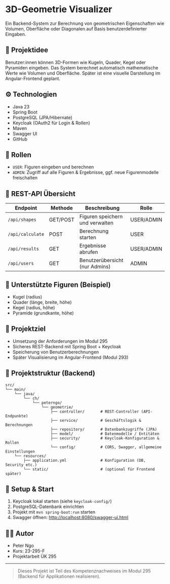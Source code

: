 # 3D-Geometrie Visualizer

Ein Backend-System zur Berechnung von geometrischen Eigenschaften wie Volumen, Oberfläche oder Diagonalen auf Basis benutzerdefinierter Eingaben.

## 🧠 Projektidee

Benutzer:innen können 3D-Formen wie Kugeln, Quader, Kegel oder Pyramiden eingeben. Das System berechnet automatisch mathematische Werte wie Volumen und Oberfläche. Später ist eine visuelle Darstellung im Angular-Frontend geplant.

## ⚙️ Technologien

- Java 23
- Spring Boot
- PostgreSQL (JPA/Hibernate)
- Keycloak (OAuth2 für Login & Rollen)
- Maven
- Swagger UI
- GitHub

## 🔐 Rollen

- `USER`: Figuren eingeben und berechnen
- `ADMIN`: Zugriff auf alle Figuren & Ergebnisse, ggf. neue Figurenmodelle freischalten

## 🧩 REST-API Übersicht

| Endpoint            | Methode | Beschreibung                         | Rolle     |
|---------------------|---------|--------------------------------------|-----------|
| `/api/shapes`       | GET/POST| Figuren speichern und verwalten      | USER/ADMIN|
| `/api/calculate`    | POST    | Berechnung starten                   | USER      |
| `/api/results`      | GET     | Ergebnisse abrufen                   | USER/ADMIN|
| `/api/users`        | GET     | Benutzerübersicht (nur Admins)       | ADMIN     |

## 📐 Unterstützte Figuren (Beispiel)

- Kugel (radius)
- Quader (länge, breite, höhe)
- Kegel (radius, höhe)
- Pyramide (grundkante, höhe)

## 🏁 Projektziel

- Umsetzung der Anforderungen im Modul 295
- Sicheres REST-Backend mit Spring Boot + Keycloak
- Speicherung von Benutzerberechnungen
- Später Visualisierung im Angular-Frontend (Modul 293)

## 📂 Projektstruktur (Backend)
```
src/
└── main/
    └── java/
        └── ch/
            └── peterngo/
                └── geometrie/
                    ├── controller/       # REST-Controller (API-Endpunkte)
                    ├── service/          # Geschäftslogik & Berechnungen
                    ├── repository/       # Datenbankzugriffe (JPA)
                    ├── model/            # Datenmodelle / Entitäten
                    ├── security/         # Keycloak-Konfiguration & Rollen
                    └── config/           # CORS, Swagger, allgemeine Einstellungen
    └── resources/
        ├── application.yml               # Konfiguration (DB, Security etc.)
        └── static/                       # (optional für Frontend später)
```

## 🔧 Setup & Start

1. Keycloak lokal starten (siehe `keycloak-config/`)
2. PostgreSQL-Datenbank einrichten
3. Projekt mit `mvn spring-boot:run` starten
4. Swagger öffnen: [http://localhost:8080/swagger-ui.html](http://localhost:8080/swagger-ui.html)

## 🧑‍💻 Autor

- Peter Ngo
- Kurs: 23-295-F
- Projektarbeit ÜK 295

---

> Dieses Projekt ist Teil des Kompetenznachweises im Modul 295 (Backend für Applikationen realisieren).

